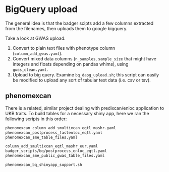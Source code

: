 # BigQuery upload

The general idea is that the badger scipts add a few columns extracted from the filenames, then uploads them to google bigquery.

Take a look at GWAS upload:

1) Convert to plain text files with phenotype column (`column_add_gwas.yaml`).
2) Convert mixed data columns (`n_samples`, `sample_size` that might have integers and floats depending on pandas whims), using `gwas_clean.yaml`.
3) Upload to big query. Examine `bq_dapg_upload.sh`; this script can easily be modified to upload any sort of tabular text data (i.e. csv or tsv).

## phenomexcan

There is a related, similar project dealing with predixcan/enloc application to UKB traits.
To build tables for a necessary shiny app, here we ran the following scripts in this order:
```bash
phenomexcan_column_add_smultixcan_eqtl_mashr.yaml
phenomexcan_postprocess_fastenloc_eqtl.yaml
phenomexcan_sme_table_files.yaml

column_add_smultixcan_eqtl_mashr_eur.yaml
badger_scripts/bq/postprocess_enloc_eqtl.yaml
phenomexcan_sme_public_gwas_table_files.yaml

phenomexcan_bq_shinyapp_support.sh
```